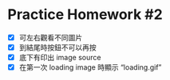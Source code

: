 # Practice Homework #2

- [x] 可左右觀看不同圖片
- [x] 到結尾時按鈕不可以再按
- [x] 底下有印出 image source
- [x] 在第⼀次 loading image 時顯⽰ “loading.gif”